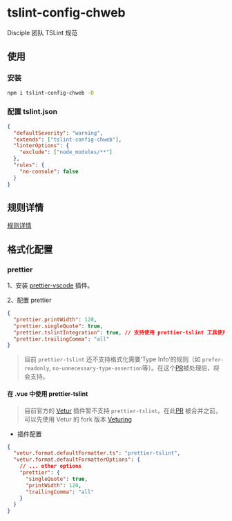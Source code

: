# tslint-config-chweb

Disciple 团队 TSLint 规范

## 使用

### 安装

```sh
npm i tslint-config-chweb -D
```

### 配置 tslint.json

```json
{
  "defaultSeverity": "warning",
  "extends": ["tslint-config-chweb"],
  "linterOptions": {
    "exclude": ["node_modules/**"]
  },
  "rules": {
    "no-console": false
  }
}
```

## 规则详情

[规则详情](./docs/tslint-rules.md)

## 格式化配置

### prettier

1、安装 [prettier-vscode](https://marketplace.visualstudio.com/items?itemName=esbenp.prettier-vscode) 插件。

2、配置 prettier

```json
{
  "prettier.printWidth": 120,
  "prettier.singleQuote": true,
  "prettier.tslintIntegration": true, // 支持使用 prettier-tslint 工具使用 tslint 规范来格式化代码
  "prettier.trailingComma": "all"
}
```

> 目前 `prettier-tslint` 还不支持格式化需要‘Type Info’的规则（如 `prefer-readonly`, `no-unnecessary-type-assertion`等）。在这个[PR](https://github.com/azz/prettier-tslint/pull/34)被处理后，将会支持。

#### 在 .vue 中使用 prettier-tslint

> 目前官方的 [Vetur](https://marketplace.visualstudio.com/items?itemName=octref.vetur) 插件暂不支持 `prettier-tslint`。在此[PR](https://github.com/vuejs/vetur/pull/1354) 被合并之前，可以先使用 Vetur 的 fork 版本 [Veturing](https://marketplace.visualstudio.com/items?itemName=nickeylean.veturing)

- 插件配置

```json
{
  "vetur.format.defaultFormatter.ts": "prettier-tslint",
  "vetur.format.defaultFormatterOptions": {
    // ... other options
    "prettier": {
      "singleQuote": true,
      "printWidth": 120,
      "trailingComma": "all"
    }
  }
}
```
